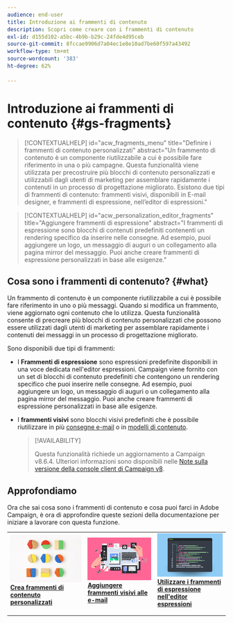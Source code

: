 ```yaml
---
audience: end-user
title: Introduzione ai frammenti di contenuto
description: Scopri come creare con i frammenti di contenuto
exl-id: d155d102-a5bc-4b9b-b29c-24fde4d95ceb
source-git-commit: 8fccae9906d7a04ec1e8e10ad7be60f597a43492
workflow-type: tm+mt
source-wordcount: '383'
ht-degree: 62%

---
```


# Introduzione ai frammenti di contenuto {#gs-fragments}

>[!CONTEXTUALHELP]
>id="acw_fragments_menu"
>title="Definire i frammenti di contenuto personalizzati"
>abstract="Un frammento di contenuto è un componente riutilizzabile a cui è possibile fare riferimento in una o più campagne. Questa funzionalità viene utilizzata per precostruire più blocchi di contenuto personalizzati e utilizzabili dagli utenti di marketing per assemblare rapidamente i contenuti in un processo di progettazione migliorato. Esistono due tipi di frammenti di contenuto: frammenti visivi, disponibili in E-mail designer, e frammenti di espressione, nell’editor di espressioni."

>[!CONTEXTUALHELP]
>id="acw_personalization_editor_fragments"
>title="Aggiungere frammenti di espressione"
>abstract="I frammenti di espressione sono blocchi di contenuti predefiniti contenenti un rendering specifico da inserire nelle consegne. Ad esempio, puoi aggiungere un logo, un messaggio di auguri o un collegamento alla pagina mirror del messaggio. Puoi anche creare frammenti di espressione personalizzati in base alle esigenze."

## Cosa sono i frammenti di contenuto? {#what}

Un frammento di contenuto è un componente riutilizzabile a cui è possibile fare riferimento in uno o più messaggi. Quando si modifica un frammento, viene aggiornato ogni contenuto che lo utilizza. Questa funzionalità consente di precreare più blocchi di contenuto personalizzati che possono essere utilizzati dagli utenti di marketing per assemblare rapidamente i contenuti dei messaggi in un processo di progettazione migliorato.

Sono disponibili due tipi di frammenti:

* I **Frammenti di espressione** sono espressioni predefinite disponibili in una voce dedicata nell&#39;editor espressioni. Campaign viene fornito con un set di blocchi di contenuto predefiniti che contengono un rendering specifico che puoi inserire nelle consegne. Ad esempio, puoi aggiungere un logo, un messaggio di auguri o un collegamento alla pagina mirror del messaggio. Puoi anche creare frammenti di espressione personalizzati in base alle esigenze.

* I **frammenti visivi** sono blocchi visivi predefiniti che è possibile riutilizzare in più [consegne e-mail](../email/get-started-email-designer.md) o in [modelli di contenuto](../email/use-email-templates.md).

  >[!AVAILABILITY]
  >
  >Questa funzionalità richiede un aggiornamento a Campaign v8.6.4. Ulteriori informazioni sono disponibili nelle [Note sulla versione della console client di Campaign v8](https://experienceleague.adobe.com/it/docs/campaign/campaign-v8/releases/release-notes).

## Approfondiamo

Ora che sai cosa sono i frammenti di contenuto e cosa puoi farci in Adobe Campaign, è ora di approfondire queste sezioni della documentazione per iniziare a lavorare con questa funzione.

<table style="table-layout:fixed"><tr style="border: 0;">
<td>
<a href="create-fragment.md">
<img alt="Creare frammenti di espressione personalizzati" src="assets/do-not-localize/create-fragment.png">
</a>
<div>
<a href="create-fragment.md"><strong>Crea frammenti di contenuto personalizzati</strong></a>
</div>
<p>
</td>
<td>
<a href="use-visual-fragments.md">
<img alt="Aggiungi frammenti visivi alle e-mail" src="assets/do-not-localize/visual.png">
</a>
<div><a href="use-visual-fragments.md"><strong>Aggiungere frammenti visivi alle e-mail</strong>
</div>
<p>
</td>
<td>
<a href="use-expression-fragments.md">
<img alt="Aggiungere frammenti di espressione all’editor di espressioni" src="assets/do-not-localize/expression.png">
</a>
<div>
<a href="use-expression-fragments.md"><strong>Utilizzare i frammenti di espressione nell'editor espressioni</strong></a>
</div>
<p></td>
</tr></table>
